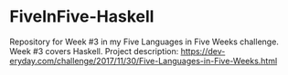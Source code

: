 # FiveInFive-Haskell
Repository for Week #3 in my Five Languages in Five Weeks challenge. Week #3 covers Haskell. Project description: https://dev-eryday.com/challenge/2017/11/30/Five-Languages-in-Five-Weeks.html

